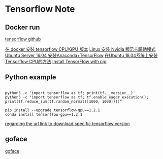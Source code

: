 Tensorflow Note
=======



Docker run
----------


[tensorflow github](https://github.com/tensorflow/tensorflow)

[在 docker 安裝 tensorflow CPU/GPU 版本](https://roy051023.github.io/2018/03/21/Dockerfile-Tensorflow/)
[Linux 安裝 Nvidia 顯示卡驅動程式](https://roy051023.github.io/2019/02/19/Linux-Install-Nvidia-Driver/)
[Ubuntu Server 16.04 安装Anaconda+TensorFlow](https://blog.csdn.net/ARPOSPF/article/details/80228587)
[在Ubuntu 18.04系统上安装Tensorflow CPU的方法](https://ywnz.com/linuxjc/3829.html)
[Install TensorFlow with pip](https://www.tensorflow.org/install/pip)


Python example
----------

```

python3 -c 'import tensorflow as tf; print(tf.__version__)'
python3 -c "import tensorflow as tf; tf.enable_eager_execution(); print(tf.reduce_sum(tf.random_normal([1000, 1000])))"

pip install --upgrade tensorflow-gpu==1.2.1
conda install tensorflow-gpu==1.2.1

```
[regarding the url link to download specific tensorflow version](https://stackoverflow.com/questions/50307016/regarding-the-url-link-to-download-specific-tensorflow-version)


goface 
----------

[goface](https://github.com/jdeng/goface)
